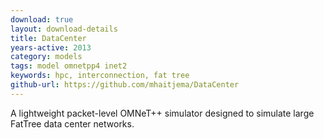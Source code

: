 ```yaml
---
download: true
layout: download-details
title: DataCenter
years-active: 2013
category: models
tags: model omnetpp4 inet2
keywords: hpc, interconnection, fat tree
github-url: https://github.com/mhaitjema/DataCenter
---
```


A lightweight packet-level OMNeT++ simulator designed to simulate large FatTree data center networks.
